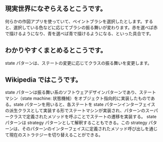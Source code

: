 ## 現実世界になぞらえるとこうです。

何らかの作図アプリを使っていて、ペイントブラシを選択したとします。すると、選択している色などに応じてブラシの振る舞いが変わります。赤を選べば赤で描けるようになり、青を選べば青で描けるようになる、といった具合です。

## わかりやすくまとめるとこうです。

state パターンは、ステートの変更に応じてクラスの振る舞いを変更します。

## Wikipedia ではこうです。

state パターンは振る舞い系のソフトウェアデザインパターンであり、ステートマシン（state machine: 状態機械）をオブジェクト指向的に実装したものである。state パターンを用いると、各ステートを state パターンインターフェイスの派生クラスとして実装する形でステートマシンが実装され、パターンのスーパークラスで定義されたメソッドを呼ぶことでステートの遷移を実装する。
state パターンは strategy パターンとして解釈することもできる。この strategy パターンは、そのパターンのインターフェイスに定義されたメソッド呼び出しを通じて現在のストラテジーを切り替えることができる。
